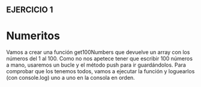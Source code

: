 ## EJERCICIO 1

# Numeritos

Vamos a crear una función get100Numbers que devuelve un array con los números del 1 al 100. Como no nos apetece tener que escribir 100 números a mano, usaremos un bucle y el método push para ir guardándolos. Para comprobar que los tenemos todos, vamos a ejecutar la función y loguearlos (con console.log) uno a uno en la consola en orden.